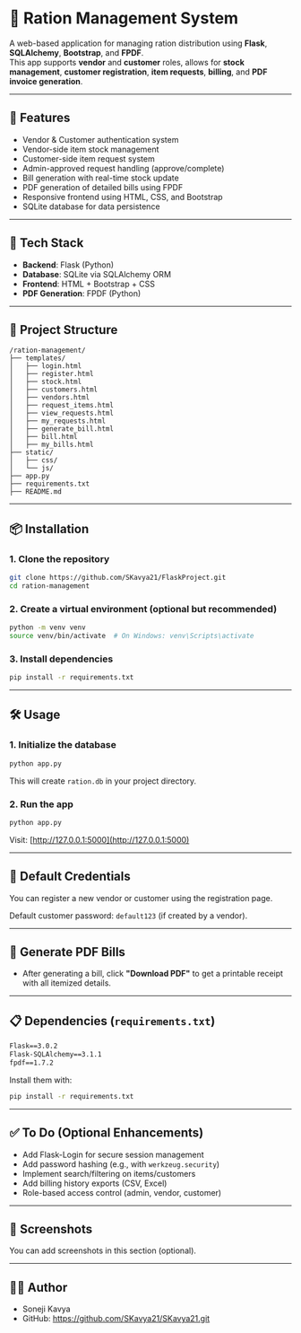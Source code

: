 
# 🧾 Ration Management System

A web-based application for managing ration distribution using **Flask**, **SQLAlchemy**, **Bootstrap**, and **FPDF**.  
This app supports **vendor** and **customer** roles, allows for **stock management**, **customer registration**, **item requests**, **billing**, and **PDF invoice generation**.

---

## 🚀 Features

- Vendor & Customer authentication system
- Vendor-side item stock management
- Customer-side item request system
- Admin-approved request handling (approve/complete)
- Bill generation with real-time stock update
- PDF generation of detailed bills using FPDF
- Responsive frontend using HTML, CSS, and Bootstrap
- SQLite database for data persistence

---

## 🧰 Tech Stack

- **Backend**: Flask (Python)
- **Database**: SQLite via SQLAlchemy ORM
- **Frontend**: HTML + Bootstrap + CSS
- **PDF Generation**: FPDF (Python)

---

## 📂 Project Structure

```
/ration-management/
├── templates/
│   ├── login.html
│   ├── register.html
│   ├── stock.html
│   ├── customers.html
│   ├── vendors.html
│   ├── request_items.html
│   ├── view_requests.html
│   ├── my_requests.html
│   ├── generate_bill.html
│   ├── bill.html
│   ├── my_bills.html
├── static/
│   ├── css/
│   └── js/
├── app.py
├── requirements.txt
├── README.md
```

---

## 📦 Installation

### 1. Clone the repository
```bash
git clone https://github.com/SKavya21/FlaskProject.git
cd ration-management
```

### 2. Create a virtual environment (optional but recommended)
```bash
python -m venv venv
source venv/bin/activate  # On Windows: venv\Scripts\activate
```

### 3. Install dependencies
```bash
pip install -r requirements.txt
```

---

## 🛠️ Usage

### 1. Initialize the database
```bash
python app.py
```

This will create `ration.db` in your project directory.

### 2. Run the app
```bash
python app.py
```
Visit: [http://127.0.0.1:5000](http://127.0.0.1:5000)

---

## 🔐 Default Credentials

You can register a new vendor or customer using the registration page.

Default customer password: `default123` (if created by a vendor).

---

## 📄 Generate PDF Bills

- After generating a bill, click **"Download PDF"** to get a printable receipt with all itemized details.

---

## 📋 Dependencies (`requirements.txt`)

```txt
Flask==3.0.2
Flask-SQLAlchemy==3.1.1
fpdf==1.7.2
```

Install them with:
```bash
pip install -r requirements.txt
```

---

## ✅ To Do (Optional Enhancements)

- Add Flask-Login for secure session management
- Add password hashing (e.g., with `werkzeug.security`)
- Implement search/filtering on items/customers
- Add billing history exports (CSV, Excel)
- Role-based access control (admin, vendor, customer)

---

## 📸 Screenshots
You can add screenshots in this section (optional).

---

## 👨‍💻 Author

- Soneji Kavya
- GitHub: https://github.com/SKavya21/SKavya21.git
